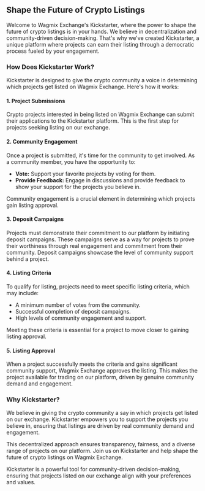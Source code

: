 ## Shape the Future of Crypto Listings

Welcome to Wagmix Exchange's Kickstarter, where the power to shape the future of crypto listings is in your hands. We believe in decentralization and community-driven decision-making. That's why we've created Kickstarter, a unique platform where projects can earn their listing through a democratic process fueled by your engagement.

### How Does Kickstarter Work?

Kickstarter is designed to give the crypto community a voice in determining which projects get listed on Wagmix Exchange. Here's how it works:

#### 1. Project Submissions

Crypto projects interested in being listed on Wagmix Exchange can submit their applications to the Kickstarter platform. This is the first step for projects seeking listing on our exchange.

#### 2. Community Engagement

Once a project is submitted, it's time for the community to get involved. As a community member, you have the opportunity to:

- **Vote:** Support your favorite projects by voting for them.
- **Provide Feedback:** Engage in discussions and provide feedback to show your support for the projects you believe in.

Community engagement is a crucial element in determining which projects gain listing approval.

#### 3. Deposit Campaigns

Projects must demonstrate their commitment to our platform by initiating deposit campaigns. These campaigns serve as a way for projects to prove their worthiness through real engagement and commitment from their community. Deposit campaigns showcase the level of community support behind a project.

#### 4. Listing Criteria

To qualify for listing, projects need to meet specific listing criteria, which may include:

- A minimum number of votes from the community.
- Successful completion of deposit campaigns.
- High levels of community engagement and support.

Meeting these criteria is essential for a project to move closer to gaining listing approval.

#### 5. Listing Approval

When a project successfully meets the criteria and gains significant community support, Wagmix Exchange approves the listing. This makes the project available for trading on our platform, driven by genuine community demand and engagement.

### Why Kickstarter?

We believe in giving the crypto community a say in which projects get listed on our exchange. Kickstarter empowers you to support the projects you believe in, ensuring that listings are driven by real community demand and engagement.

This decentralized approach ensures transparency, fairness, and a diverse range of projects on our platform. Join us on Kickstarter and help shape the future of crypto listings on Wagmix Exchange.

Kickstarter is a powerful tool for community-driven decision-making, ensuring that projects listed on our exchange align with your preferences and values.
